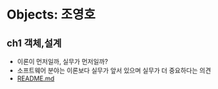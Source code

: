 # Objects: 조영호

## ch1 객체,설계
- 이론이 먼저일까, 실무가 먼저일까? 
- 소프트웨어 분야는 이론보다 실무가 앞서 있으며 실무가 더 중요하다는 의견 
- [README.md](src%2Fmain%2Fjava%2Fdevelopx%2Flecture%2Fobjects%2Fch1%2FREADME.md)